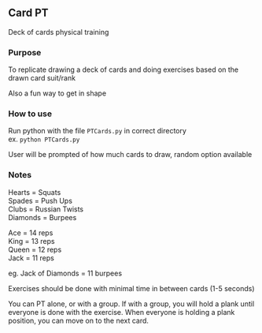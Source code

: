 ## Card PT

Deck of cards physical training

### Purpose

To replicate drawing a deck of cards and doing exercises based on the drawn card suit/rank<br>

Also a fun way to get in shape

### How to use

Run python with the file `PTCards.py` in correct directory<br>
ex. `python PTCards.py`

User will be prompted of how much cards to draw, random option available<br>

### Notes

Hearts = Squats<br>
Spades = Push Ups<br>
Clubs = Russian Twists<br>
Diamonds = Burpees<br>

Ace = 14 reps<br>
King = 13 reps<br>
Queen = 12 reps<br>
Jack = 11 reps<br>

eg. Jack of Diamonds = 11 burpees<br>

Exercises should be done with minimal time in between cards (1-5 seconds)<br>

You can PT alone, or with a group. If with a group, you will hold a plank until everyone is done with the exercise. When everyone is holding a plank position, you can move on to the next card.
